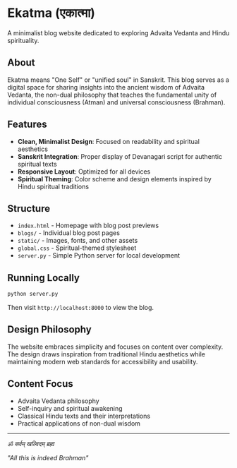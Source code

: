 # Ekatma (एकात्मा)

A minimalist blog website dedicated to exploring Advaita Vedanta and Hindu spirituality.

## About

Ekatma means "One Self" or "unified soul" in Sanskrit. This blog serves as a digital space for sharing insights into the ancient wisdom of Advaita Vedanta, the non-dual philosophy that teaches the fundamental unity of individual consciousness (Atman) and universal consciousness (Brahman).

## Features

- **Clean, Minimalist Design**: Focused on readability and spiritual aesthetics
- **Sanskrit Integration**: Proper display of Devanagari script for authentic spiritual texts
- **Responsive Layout**: Optimized for all devices
- **Spiritual Theming**: Color scheme and design elements inspired by Hindu spiritual traditions

## Structure

- `index.html` - Homepage with blog post previews
- `blogs/` - Individual blog post pages
- `static/` - Images, fonts, and other assets
- `global.css` - Spiritual-themed stylesheet
- `server.py` - Simple Python server for local development

## Running Locally

```bash
python server.py
```

Then visit `http://localhost:8000` to view the blog.

## Design Philosophy

The website embraces simplicity and focuses on content over complexity. The design draws inspiration from traditional Hindu aesthetics while maintaining modern web standards for accessibility and usability.

## Content Focus

- Advaita Vedanta philosophy
- Self-inquiry and spiritual awakening
- Classical Hindu texts and their interpretations
- Practical applications of non-dual wisdom

---

*ॐ सर्वम् खल्विदम् ब्रह्म*

*"All this is indeed Brahman"*